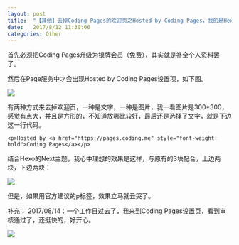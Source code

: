 ```yaml
---
layout: post
title:  "【其他】去掉Coding Pages的欢迎页之Hosted by Coding Pages，我的是Hexo的Next主题"
date:   2017/8/12 11:30:06
categories: Other
---
```

首先必须把Coding Pages升级为银牌会员（免费），其实就是补全个人资料罢了。

然后在Page服务中才会出现Hosted by Coding Pages设置项，如下图。

![](http://upload-images.jianshu.io/upload_images/782269-21aebab627ea9e08.jpg?imageMogr2/auto-orient/strip%7CimageView2/2/w/1240)

有两种方式来去掉欢迎页，一种是文字，一种是图片，我一看图片是300*300，感觉有点大，并且是方形的，不知道放哪比较好，最后还是选择了文字，就是下边这一行代码。

```
<p>Hosted by <a href="https://pages.coding.me" style="font-weight: bold">Coding Pages</a></p>
```
结合Hexo的Next主题，我心中理想的效果是这样，与原有的3块配合，上边两块，下边两块：

![](http://upload-images.jianshu.io/upload_images/782269-8828915a3c85b63b.jpg?imageMogr2/auto-orient/strip%7CimageView2/2/w/1240)

但是，如果用官方建议的p标签，效果立马就丑哭了。



补充：
2017/08/14：一个工作日过去了，我来到Coding Pages设置页，看到审核通过了，还挺快的，好开心。

![](http://upload-images.jianshu.io/upload_images/782269-f21be3393bf0caa1.png?imageMogr2/auto-orient/strip%7CimageView2/2/w/1240)
